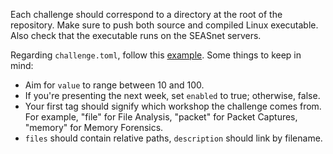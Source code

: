 Each challenge should correspond to a directory at the root of the repository. Make sure to push both source and compiled Linux executable. Also check that the executable runs on the SEASnet servers.

Regarding `challenge.toml`, follow this [example](https://github.com/uclaacm/cyber-academy-s20/blob/update_main/encompress/challenge.toml). Some things to keep in mind:
* Aim for `value` to range between 10 and 100.
* If you're presenting the next week, set `enabled` to true; otherwise, false.
* Your first tag should signify which workshop the challenge comes from. For example, "file" for File Analysis, "packet" for Packet Captures, "memory" for Memory Forensics.
* `files` should contain relative paths, `description` should link by filename.